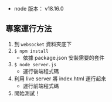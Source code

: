 - node 版本： v18.16.0

## 專案運行方法
1. 到 `websocket` 資料夾底下
2. `$ npm install`
   - 依據 package.json 安裝需要的套件
3. `$ node server.js`
   - 運行後端程式碼
4. 利用 live server 將 index.html 運行起來
   - 運行前端程式碼
5. 開始測試！